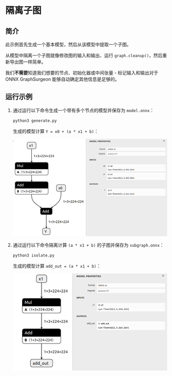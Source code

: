 # 隔离子图

## 简介

此示例首先生成一个基本模型，然后从该模型中提取一个子图。

从模型中隔离一个子图就像修改图的输入和输出、运行 `graph.cleanup()`，然后重新导出图一样简单。

我们**不需要**知道我们想要的节点、初始化器或中间张量 - 标记输入和输出对于 ONNX GraphSurgeon 能够自动确定其他信息是足够的。

## 运行示例

1. 通过运行以下命令生成一个带有多个节点的模型并保存为 `model.onnx`：

   ```bash
   python3 generate.py
   ```

   生成的模型计算 `Y = x0 + (a * x1 + b)`：

   ![../resources/03_model.onnx.png](./assets/03_model.onnx.png)

2. 通过运行以下命令隔离计算 `(a * x1 + b)` 的子图并保存为 `subgraph.onnx`：

   ```bash
   python3 isolate.py
   ```

   生成的模型计算 `add_out = (a * x1 + b)`：

   ![../resources/03_subgraph.onnx.png](./assets/03_subgraph.onnx.png)
